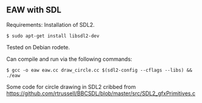 ## EAW with SDL

Requirements: Installation of SDL2.

`$ sudo apt-get install libsdl2-dev`

Tested on Debian rodete.

Can compile and run via the following commands:

```
$ gcc -o eaw eaw.cc draw_circle.cc $(sdl2-config --cflags --libs) && ./eaw
```

Some code for circle drawing in SDL2 cribbed from
https://github.com/rtrussell/BBCSDL/blob/master/src/SDL2_gfxPrimitives.c

